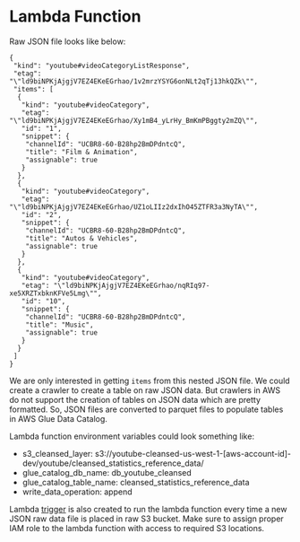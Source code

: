# Lambda Function

Raw JSON file looks like below:
```
{
 "kind": "youtube#videoCategoryListResponse",
 "etag": "\"ld9biNPKjAjgjV7EZ4EKeEGrhao/1v2mrzYSYG6onNLt2qTj13hkQZk\"",
 "items": [
  {
   "kind": "youtube#videoCategory",
   "etag": "\"ld9biNPKjAjgjV7EZ4EKeEGrhao/Xy1mB4_yLrHy_BmKmPBggty2mZQ\"",
   "id": "1",
   "snippet": {
    "channelId": "UCBR8-60-B28hp2BmDPdntcQ",
    "title": "Film & Animation",
    "assignable": true
   }
  },
  {
   "kind": "youtube#videoCategory",
   "etag": "\"ld9biNPKjAjgjV7EZ4EKeEGrhao/UZ1oLIIz2dxIhO45ZTFR3a3NyTA\"",
   "id": "2",
   "snippet": {
    "channelId": "UCBR8-60-B28hp2BmDPdntcQ",
    "title": "Autos & Vehicles",
    "assignable": true
   }
  },
  {
   "kind": "youtube#videoCategory",
   "etag": "\"ld9biNPKjAjgjV7EZ4EKeEGrhao/nqRIq97-xe5XRZTxbknKFVe5Lmg\"",
   "id": "10",
   "snippet": {
    "channelId": "UCBR8-60-B28hp2BmDPdntcQ",
    "title": "Music",
    "assignable": true
   }
  }
 ]
}
```

We are only interested in getting ```items``` from this nested JSON file. We could create a crawler to create a table on raw JSON data. But crawlers in AWS do not support the creation of tables on JSON data which are pretty formatted. So, JSON files are converted to parquet files to populate tables in AWS Glue Data Catalog.

Lambda function environment variables could look something like:
-	s3_cleansed_layer: s3://youtube-cleansed-us-west-1-[aws-account-id]-dev/youtube/cleansed_statistics_reference_data/
-	glue_catalog_db_name: db_youtube_cleansed
-	glue_catalog_table_name: cleansed_statistics_reference_data
-	write_data_operation: append

Lambda [trigger](https://docs.aws.amazon.com/AmazonCloudFront/latest/DeveloperGuide/lambda-edge-add-triggers-lam-console.html) is also created to run the lambda function every time a new JSON raw data file is placed in raw S3 bucket. Make sure to assign proper IAM role to the lambda function with access to required S3 locations.